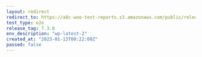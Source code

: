 ```yaml
---
layout: redirect
redirect_to: https://a8c-woo-test-reports.s3.amazonaws.com/public/release/7.3.0/wp-latest-2/e2e/index.html
test_type: e2e
release_tag: 7.3.0
env_description: "wp-latest-2"
created_at: "2023-01-13T00:22:08Z"
passed: false
---
```

